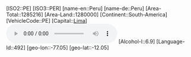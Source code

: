 ﻿---
location: [-12.05,-77.05]
type: Country
tags:
- geo/Country

SpocWebEntityId: 26991
isDeleted: false
confidential: public

---
[ISO2::PE]
[ISO3::PER]
[name-en::Peru]
[name-de::Peru]
[Area-Total::1285216]
[Area-Land::1280000]
[Continent::South-America]
[VehicleCode::PE]
[Capital::[Lima](geo/Continent/South-America/Peru/Lima.md)]
![Anthem-Peru](xLarge/National-Anthem/Anthem-Peru.mp3)
[Alcohol-l::6.9]
[Language-Id::492]
[geo-lon::-77.05]
[geo-lat::-12.05]

